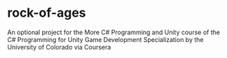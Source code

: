 # rock-of-ages
An optional project for the More C# Programming and Unity course of the C# Programming for Unity Game Development Specialization by the University of Colorado via Coursera
